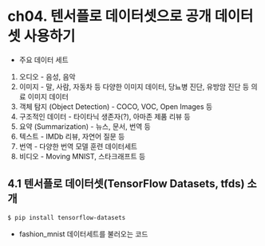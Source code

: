 # ch04. 텐서플로 데이터셋으로 공개 데이터셋 사용하기

- 주요 데이터 세트

1. 오디오 - 음성, 음악
2. 이미지 - 말, 사람, 자동차 등 다양한 이미지 데이터, 당뇨병 진단, 유방암 진단 등 의료 이미지 데이터
3. 객체 탐지 (Object Detection) - COCO, VOC, Open Images 등
4. 구조적인 데이터 - 타이타닉 생존자(?), 아마존 제품 리뷰 등
5. 요약 (Summarization) - 뉴스, 문서, 번역 등
6. 텍스트 - IMDb 리뷰, 자연어 질문 등
7. 번역 - 다양한 번역 모델 훈련 데이터세트
8. 비디오 - Moving MNIST, 스타크래프트 등

## 4.1 텐서플로 데이터셋(TensorFlow Datasets, tfds) 소개

```bash
$ pip install tensorflow-datasets
```

- fashion_mnist 데이터세트를 불러오는 코드

```javascript

```
